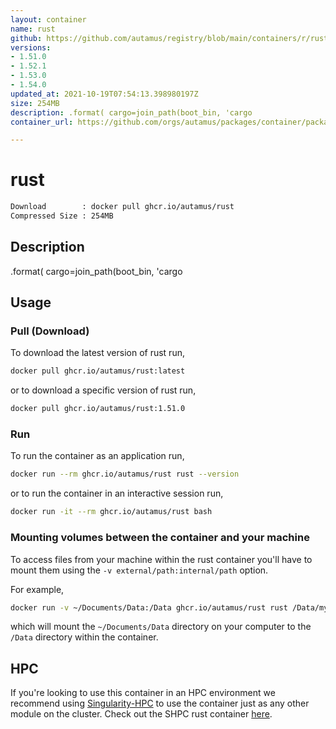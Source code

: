 ```yaml
---
layout: container
name: rust
github: https://github.com/autamus/registry/blob/main/containers/r/rust/spack.yaml
versions:
- 1.51.0
- 1.52.1
- 1.53.0
- 1.54.0
updated_at: 2021-10-19T07:54:13.398980197Z
size: 254MB
description: .format( cargo=join_path(boot_bin, 'cargo
container_url: https://github.com/orgs/autamus/packages/container/package/rust

---
```

# rust
```bash 
Download        : docker pull ghcr.io/autamus/rust
Compressed Size : 254MB
```

## Description
.format( cargo=join_path(boot_bin, 'cargo

## Usage
### Pull (Download)
To download the latest version of rust run,

```bash
docker pull ghcr.io/autamus/rust:latest
```

or to download a specific version of rust run,

```bash
docker pull ghcr.io/autamus/rust:1.51.0
```
### Run
To run the container as an application run,
```bash
docker run --rm ghcr.io/autamus/rust rust --version
```

or to run the container in an interactive session run,
```bash
docker run -it --rm ghcr.io/autamus/rust bash
```

### Mounting volumes between the container and your machine
To access files from your machine within the rust container you'll have to mount them using the `-v external/path:internal/path` option.

For example,
```bash
docker run -v ~/Documents/Data:/Data ghcr.io/autamus/rust rust /Data/myData.csv
```
which will mount the `~/Documents/Data` directory on your computer to the `/Data` directory within the container.

## HPC
If you're looking to use this container in an HPC environment we recommend using [Singularity-HPC](https://singularity-hpc.readthedocs.io) to use the container just as any other module on the cluster. Check out the SHPC rust container [here](https://singularityhub.github.io/singularity-hpc/r/ghcr.io-autamus-rust/).